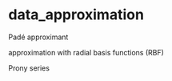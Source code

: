 # data_approximation

Padé approximant

approximation with radial basis functions (RBF)

Prony series
